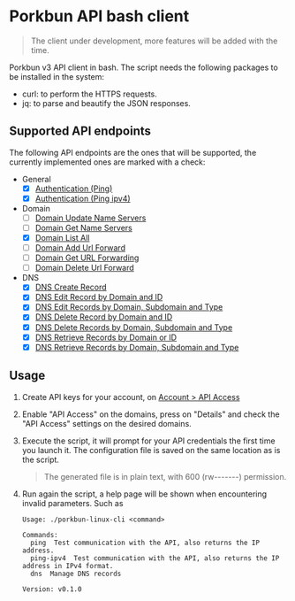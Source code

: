 # Porkbun API bash client

> The client under development, more features will be added with the time.

Porkbun v3 API client in bash. The script needs the following packages to be installed in the system:

- curl: to perform the HTTPS requests.
- jq: to parse and beautify the JSON responses.

## Supported API endpoints

The following API endpoints are the ones that will be supported, the currently implemented ones are marked with a check:

- General
  - [x] [Authentication (Ping)](https://porkbun.com/api/json/v3/documentation#Authentication)
  - [x] [Authentication (Ping ipv4)](https://porkbun.com/api/json/v3/documentation#ipv4)
- Domain
  - [ ] [Domain Update Name Servers](https://porkbun.com/api/json/v3/documentation#Domain%20Update%20Name%20Servers)
  - [ ] [Domain Get Name Servers](https://porkbun.com/api/json/v3/documentation#Domain%20Get%20Name%20Servers)
  - [x] [Domain List All](https://porkbun.com/api/json/v3/documentation#Domain%20List%20All)
  - [ ] [Domain Add Url Forward](https://porkbun.com/api/json/v3/documentation#Domain%20Add%20URL%20Forward)
  - [ ] [Domain Get URL Forwarding](https://porkbun.com/api/json/v3/documentation#Domain%20Get%20URL%20Forwarding)
  - [ ] [Domain Delete Url Forward](https://porkbun.com/api/json/v3/documentation#Domain%20Delete%20URL%20Forward)
- DNS
  - [x] [DNS Create Record](https://porkbun.com/api/json/v3/documentation#DNS%20Create%20Record)
  - [x] [DNS Edit Record by Domain and ID](https://porkbun.com/api/json/v3/documentation#DNS%20Edit%20Record%20by%20Domain%20and%20ID)
  - [x] [DNS Edit Records by Domain, Subdomain and Type](https://porkbun.com/api/json/v3/documentation#DNS%20Edit%20Record%20by%20Domain,%20Subdomain%20and%20Type)
  - [x] [DNS Delete Record by Domain and ID](https://porkbun.com/api/json/v3/documentation#DNS%20Delete%20Record%20by%20Domain%20and%20ID)
  - [x] [DNS Delete Records by Domain, Subdomain and Type](https://porkbun.com/api/json/v3/documentation#DNS%20Delete%20Records%20by%20Domain,%20Subdomain%20and%20Type)
  - [x] [DNS Retrieve Records by Domain or ID](https://porkbun.com/api/json/v3/documentation#DNS%20Retrieve%20Records%20by%20Domain%20or%20ID)
  - [x] [DNS Retrieve Records by Domain, Subdomain and Type](https://porkbun.com/api/json/v3/documentation#DNS%20Retrieve%20Records%20by%20Domain,%20Subdomain%20and%20Type)

## Usage

1. Create API keys for your account, on [Account > API Access](https://porkbun.com/account/api)
2. Enable "API Access" on the domains, press on "Details" and check the "API Access" settings on the desired domains.
3. Execute the script, it will prompt for your API credentials the first time you launch it. The configuration file is saved on the same location as is the script.

   > The generated file is in plain text, with 600 (rw-------) permission.

4. Run again the script, a help page will be shown when encountering invalid parameters. Such as

   ```
   Usage: ./porkbun-linux-cli <command>

   Commands:
     ping  Test communication with the API, also returns the IP address.
     ping-ipv4  Test communication with the API, also returns the IP address in IPv4 format.
     dns  Manage DNS records

   Version: v0.1.0
   ```
